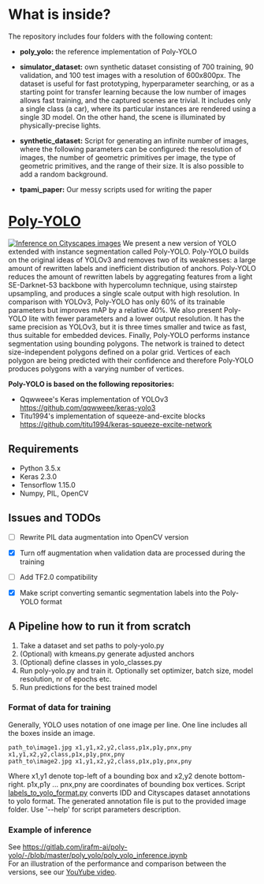 # What is inside?
The repository includes four folders with the following content:

* **poly_yolo:**
the reference implementation of Poly-YOLO

* **simulator_dataset:**
own synthetic dataset consisting of 700 training, 90 validation, and 100 test images with a resolution of 600x800px. The dataset is useful for fast prototyping, hyperparameter searching, or as a starting point for transfer learning because the low number of images allows fast training, and the captured scenes are trivial. It includes only a single class (a car), where its particular instances are rendered using a single 3D model. On the other hand, the scene is illuminated by physically-precise lights. 

* **synthetic_dataset:**
Script for generating an infinite number of images, where the following parameters can be configured: the resolution of images, the number of geometric primitives per image, the type of geometric primitives, and the range of their size. It is also possible to add a random background.

* **tpami_paper:**
Our messy scripts used for writing the paper


# [Poly-YOLO](https://www.youtube.com/watch?v=2KxNnEV-Zes)
[![Inference on Cityscapes images](poly-yolo-titlepage-image.jpg)](https://www.youtube.com/watch?v=2KxNnEV-Zes)
We present a new version of YOLO extended with instance segmentation called Poly-YOLO. Poly-YOLO builds on the original ideas of YOLOv3 and removes two of its weaknesses: a large amount of rewritten labels and inefficient distribution of anchors. Poly-YOLO reduces the amount of rewritten labels by aggregating features from a light SE-Darknet-53 backbone with hypercolumn technique, using stairstep upsampling, and produces a single scale output with high resolution. In comparison with YOLOv3, Poly-YOLO has only 60\% of its trainable parameters but improves mAP by a relative 40\%. We also present Poly-YOLO lite with fewer parameters and a lower output resolution. It has the same precision as YOLOv3, but it is three times smaller and twice as fast, thus suitable for embedded devices. Finally, Poly-YOLO performs instance segmentation using bounding polygons. The network is trained to detect size-independent polygons defined on a polar grid. Vertices of each polygon are being predicted with their confidence and therefore Poly-YOLO produces polygons with a varying number of vertices.

**Poly-YOLO is based on the following repositories:**
* Qqwweee's Keras implementation of YOLOv3 https://github.com/qqwweee/keras-yolo3
* Titu1994's implementation of squeeze-and-excite blocks https://github.com/titu1994/keras-squeeze-excite-network
 
## Requirements
* Python 3.5.x
* Keras 2.3.0
* Tensorflow 1.15.0
* Numpy, PIL, OpenCV
 

## Issues and TODOs
* [ ] Rewrite PIL data augmentation into OpenCV version
* [x] Turn off augmentation when validation data are processed during the training
* [ ] Add TF2.0 compatibility
* [x] Make script converting semantic segmentation labels into the Poly-YOLO format


## A Pipeline how to run it from scratch
1.  Take a dataset and set paths to poly-yolo.py
2.  (Optional) with kmeans.py generate adjusted anchors
3.  (Optional) define classes in yolo_classes.py
3.  Run poly-yolo.py and train it. Optionally set optimizer, batch size, model resolution, nr of epochs etc.
4.  Run predictions for the best trained model

### Format of data for training
Generally, YOLO uses notation of one image per line. One line includes all the boxes inside an image. 
```
path_to\image1.jpg x1,y1,x2,y2,class,p1x,p1y,pnx,pny x1,y1,x2,y2,class,p1x,p1y,pnx,pny
path_to\image2.jpg x1,y1,x2,y2,class,p1x,p1y,pnx,pny
```
Where x1,y1 denote top-left of a bounding box and x2,y2 denote bottom-right. p1x,p1y ... pnx,pny are coordinates of bounding box vertices.
Script [labels_to_yolo_format.py](poly_yolo/conversion_scripts/labels_to_yolo_format.py) converts IDD and Cityscapes dataset annotations to yolo format. The generated annotation file is put to the provided image folder. Use '--help' for script parameters description.

### Example of inference
See https://gitlab.com/irafm-ai/poly-yolo/-/blob/master/poly_yolo/poly_yolo_inference.ipynb \
For an illustration of the performance and comparison between the versions, see our [YouYube video](https://www.youtube.com/watch?v=2KxNnEV-Zes).
